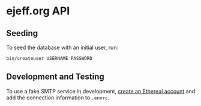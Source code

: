 # ejeff.org API

## Seeding

To seed the database with an initial user, run:

```
bin/createuser USERNAME PASSWORD
```

## Development and Testing

To use a fake SMTP service in development, [create an Ethereal account](https://ethereal.email/)
and add the connection information to `.envrc`.
